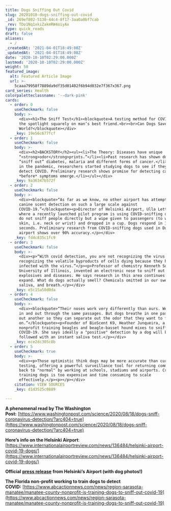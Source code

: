 ```yaml
---
title: Dogs Sniffing Out Covid
slug: 20201010-dogs-sniffing-out-covid
_id: 269ef802-5130-44c4-8f17-3aa0a0bf7cab
_rev: TDo1Nq1xkiZakmRW4oiyAx
type: quick_reads
draft: false
aliases:
  - /
_createdAt: '2021-04-01T18:49:08Z'
_updatedAt: '2021-04-01T18:49:08Z'
date: '2020-10-10T02:29:00.000Z'
lastmod: '2020-10-10T02:29:00.000Z'
weight: 50
featured_image:
  alt: Featured Article Image
  url: >-
    5caaa79958f7889da9df35d01402f6b94d032e7f367x367.png
card_series: Health
colorpaletteclassname: '--dark-pink'
cards:
  - order: 0
    useCheckmark: false
    body: >-
      <div><h1>The Sniff Test</h1><blockquote>A testing method for COVID-19 puts
      the spotlight squarely on man’s best friend.<br><br>Can Dogs Save The
      World?</blockquote></div>
    _key: 19e56c677fcf
  - order: 1
    useCheckmark: false
    body: >-
      <div><h2>BACKSTORY</h2><ul><li>The Theory: Diseases have unique
      “<strong>odor</strong>prints.”</li><li>Past research has shown dogs can
      “sniff out” diabetes, malaria and different forms of cancer.</li><li>Early
      in the pandemic, researchers started studying dogs to see if they can
      detect COVID. Preliminary research shows promise for detecting cases
      *before* symptoms emerge.</li></ul></div>
    _key: 9a36347b572f
  - order: 2
    useCheckmark: false
    body: >-
      <div><blockquote>“As far as we know, no other airport has attempted to use
      canine scent detection on such a large scale against
      COVID-19.”</blockquote><p>Director of Helsinki Airport, Ulla Lettijeff,
      where a recently launched pilot program is using COVID-sniffing dogs. Dogs
      do not sniff people directly but a wipe given to passengers (to wipe their
      skin, i.e. neck or wrist) and dropped in a cup. Dogs respond in 10
      seconds. Preliminary research from COVID-sniffing dogs used in Dubai's
      airport shows over 90% accuracy.</p></div>
    _key: fd4c835c1fc9
  - order: 3
    useCheckmark: false
    body: >-
      <div><p>“With covid detection, you are not recognizing the virus. You are
      recognizing the volatile byproducts of cells dying because they have been
      infected with the virus.”</p><p>Professor of chemistry Kenneth Suslick,
      University of Illinois, invented an electronic nose to sniff out
      explosives and diseases. He says research in this area continues to
      expand. What do dogs actually smell? Chemicals omitted in our sweat,
      saliva, and breath.</p></div>
    _key: e5c15a50d0da
  - order: 4
    useCheckmark: false
    body: >-
      <div><blockquote>“Their noses work very differently than ours. We breathe
      in and out through the same passages. But dogs breathe in one passage and
      out another so they can separate out the odor that they want to focus
      on.”</blockquote><p>Founder of BioScent K9, Heather Junqueira, a U.S.
      nonprofit training beagles and beagle-basset hound mixes to sniff out
      COVID-19. She says ideally a "positive" detection by a dog will be
      followed with an instant saliva test.</p></div>
    _key: ece2dc305c8b
  - order: 5
    useCheckmark: true
    body: >-
      <div><p>Those optimistic think dogs may be more accurate than current
      testing, offering a powerful surveillance tool for returning communities
      back to "normal" by working at schools, stadiums and airports. Critics say
      training dogs is too expensive and time consuming to scale
      effectively.</p><p></p></div>
    citation: VIEW SOURCES
    _key: d1d3525c0889

---
```

**A phenomenal read by The Washington Post:** [https://www.washingtonpost.com/science/2020/08/18/dogs-sniff-coronavirus-detection/?arc404=true](https://www.washingtonpost.com/science/2020/08/18/dogs-sniff-coronavirus-detection/?arc404=true)

**Here’s info on the Helsinki Airport**: [https://www.internationalairportreview.com/news/136484/helsinki-airport-covid-19-dogs/](https://www.internationalairportreview.com/news/136484/helsinki-airport-covid-19-dogs/)

**Official** [**press release**](https://www.finavia.fi/en/newsroom/2020/covid-19-dogs-arrive-airport-able-identify-virus-earlier-laboratory-tests) **from Helsinki’s Airport (with dog photos!)**

**The Florida non-profit working to train dogs to detect COVID:** [https://www.abcactionnews.com/news/region-sarasota-manatee/manatee-county-nonprofit-is-training-dogs-to-sniff-out-covid-19](https://www.abcactionnews.com/news/region-sarasota-manatee/manatee-county-nonprofit-is-training-dogs-to-sniff-out-covid-19)